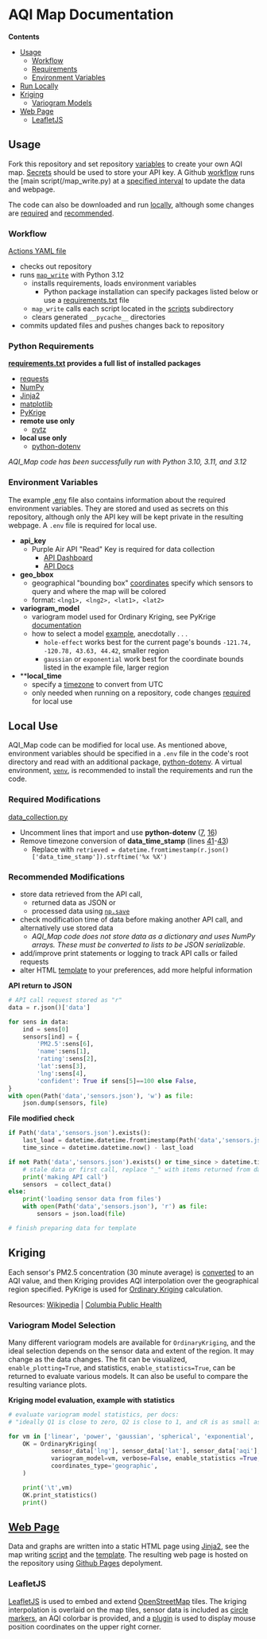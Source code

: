 # AQI Map Documentation

**Contents**
 - [Usage](/docs#usage)
   - [Workflow](/docs#workflow)
   - [Requirements](/docs#python-requirements)
   - [Environment Variables](/docs#environment-variables)
 - [Run Locally](/docs#local-use)
 - [Kriging](/docs#kriging)
   - [Variogram Models](/docs#variogram-model-selection)
 - [Web Page](/docs#web-page)
   - [LeafletJS](/docs#leafletjs)
   
   
## Usage

Fork this repository and set repository [variables](https://docs.github.com/en/actions/writing-workflows/choosing-what-your-workflow-does/store-information-in-variables) 
to create your own AQI map. [Secrets](https://docs.github.com/en/actions/security-for-github-actions/security-guides/using-secrets-in-github-actions) 
should be used to store your API key. A Github [workflow](/.github/workflows/main.yml) runs the [main script(/map_write.py) 
at a [specified interval](https://en.wikipedia.org/wiki/Cron) to update the data and webpage.

The code can also be downloaded and run [locally](/docs#local-use), although some changes are 
[required](/docs#required-modifications) and [recommended](/docs#recommended-modifications). 

### Workflow

[Actions YAML file](/.github/workflows/main.yml) 
 - checks out repository
 - runs [`map_write`](/map_write.py) with Python 3.12
   - installs requirements, loads environment variables
     - Python package installation can specify packages listed below or use a [requirements.txt](/requirements.txt) file
   - `map_write` calls each script located in the [scripts](/scripts) subdirectory
   - clears generated `__pycache__` directories 
 - commits updated files and pushes changes back to repository


### Python Requirements

**[requirements.txt](/requirements.txt) provides a full list of installed packages**
  - [requests](https://requests.readthedocs.io/en/latest/)
  - [NumPy](https://numpy.org/doc/stable/)
  - [Jinja2](https://jinja.palletsprojects.com/en/)
  - [matplotlib](https://matplotlib.org/stable/)
  - [PyKrige](https://geostat-framework.readthedocs.io/projects/pykrige/en/stable/)
  - **remote use only**
    - [pytz](https://pythonhosted.org/pytz/)
  - **local use only**
    - [python-dotenv](https://github.com/theskumar/python-dotenv)
	
*AQI_Map code has been successfully run with Python 3.10, 3.11, and 3.12*

### Environment Variables

The example [.env](/example.env) file also contains information about the required environment variables. 
They are stored and used as secrets on this repository, although only the API key will be kept private 
in the resulting webpage. A `.env` file is required for local use.

 - **api_key**
   - Purple Air API "Read" Key is required for data collection
     - [API Dashboard](https://develop.purpleair.com/dashboards/keys)
     - [API Docs](https://api.purpleair.com/#api-welcome-using-api-keys)
 - **geo_bbox**
   - geographical "bounding box" [coordinates](https://en.wikipedia.org/wiki/Geographic_coordinate_system) specify which sensors to query and where the map will be colored
   - format: `<lng1>, <lng2>, <lat1>, <lat2>`
 - **variogram_model**
   - variogram model used for Ordinary Kriging, see PyKrige [documentation](https://geostat-framework.readthedocs.io/projects/pykrige/en/stable/generated/pykrige.ok.OrdinaryKriging.html#pykrige.ok.OrdinaryKriging)
   - how to select a model [example](/docs#variogram-model-selection), anecdotally . . . 
     - `hole-effect` works best for the current page's bounds `-121.74, -120.78, 43.63, 44.42`, smaller region
	 - `gaussian` or `exponential` work best for the coordinate bounds listed in the example file, larger region
 - ****local_time**
   - specify a [timezone](https://en.wikipedia.org/wiki/List_of_tz_database_time_zones) to convert from UTC
   - only needed when running on a repository, code changes [required](/docs#required) for local use

## Local Use

AQI_Map code can be modified for local use. As mentioned above, environment variables should be specified in a `.env` file in the 
code's root directory and read with an additional package, [python-dotenv](https://github.com/theskumar/python-dotenv). A virtual 
environment, [`venv`](https://docs.python.org/3/library/venv.html), is recommended to install the requirements and run the code.

### Required Modifications

[data_collection.py](/scripts/data_collection.py)
 - Uncomment lines that import and use **python-dotenv** ([7](/data_collection.py#L7), [16](/data_collection.py#L16))
 - Remove timezone conversion of **data_time_stamp** (lines [41](/data_collection.py#L41)-[43](/data_collection.py#L43))
   - Replace with `retrieved = datetime.fromtimestamp(r.json()['data_time_stamp']).strftime('%x %X')`
   
### Recommended Modifications
 - store data retrieved from the API call, 
   - returned data as JSON or 
   - processed data using [`np.save`](https://numpy.org/doc/stable/reference/generated/numpy.save.html)
 - check modification time of data before making another API call, and alternatively use stored data
   - *AQI_Map code does not store data as a dictionary and uses NumPy arrays. These must be converted to lists to be JSON serializable*.
 - add/improve print statements or logging to track API calls or failed requests
 - alter HTML [template](/templates/map_template.html) to your preferences, add more helpful information

**API return to JSON**

```python
# API call request stored as "r"
data = r.json()['data']

for sens in data:
	ind = sens[0]
	sensors[ind] = {
		'PM2.5':sens[6],
		'name':sens[1],
		'rating':sens[2],
		'lat':sens[3],
		'lng':sens[4],
		'confident': True if sens[5]==100 else False,
}
with open(Path('data','sensors.json'), 'w') as file:
	json.dump(sensors, file)
```

**File modified check**

```python
if Path('data','sensors.json').exists():
	last_load = datetime.datetime.fromtimestamp(Path('data','sensors.json').stat().st_mtime)
	time_since = datetime.datetime.now() - last_load

if not Path('data','sensors.json').exists() or time_since > datetime.timedelta(minutes=30):
	# stale data or first call, replace "_" with items returned from data collection code
	print('making API call')
	sensors  = collect_data()
else:
	print('loading sensor data from files')
	with open(Path('data','sensors.json'), 'r') as file:
		sensors = json.load(file)

# finish preparing data for template
```

## Kriging

Each sensor's PM2.5 concentration (30 minute average) is [converted](/scripts/aqi_calc.py) to an AQI value, 
and then Kriging provides AQI interpolation over the geographical region specified. PyKrige is used for 
[Ordinary Kriging](https://geostat-framework.readthedocs.io/projects/pykrige/en/stable/generated/pykrige.ok.OrdinaryKriging.html#pykrige.ok.OrdinaryKriging) 
calculation.

Resources: [Wikipedia](https://en.wikipedia.org/wiki/Kriging) | [Columbia Public Health](https://www.publichealth.columbia.edu/research/population-health-methods/kriging-interpolation)

### Variogram Model Selection

Many different variogram models are available for `OrdinaryKriging`, and the ideal selection depends 
on the sensor data and extent of the region. It may change as the data changes. The fit can be visualized, 
`enable_plotting=True`, and statistics, `enable_statistics=True`, can be returned to evaluate various models.
It can also be useful to compare the resulting variance plots.


**Kriging model evaluation, example with statistics**

```python
# evaluate variogram model statistics, per docs:
# "ideally Q1 is close to zero, Q2 is close to 1, and cR is as small as possible"

for vm in ['linear', 'power', 'gaussian', 'spherical', 'exponential', 'hole-effect']:
    OK = OrdinaryKriging(
            sensor_data['lng'], sensor_data['lat'], sensor_data['aqi'],
            variogram_model=vm, verbose=False, enable_statistics =True,
            coordinates_type='geographic', 
    )

    print('\t',vm)
    OK.print_statistics()
    print()
```



## [Web Page](https://nbpub.github.io/AQI_Map/)

Data and graphs are written into a static HTML page using [Jinja2](https://jinja.palletsprojects.com/en/), 
see the map writing [script](/map_write.py) and the [template](/templates/map_template.html). The resulting 
web page is hosted on the repository using [Github Pages](https://pages.github.com/) depolyment.

### LeafletJS

[LeafletJS](https://leafletjs.com/) is used to embed and extend [OpenStreetMap](https://www.openstreetmap.org/) tiles. 
The kriging interpolation is overlaid on the map tiles, sensor data is included as 
[circle markers](https://leafletjs.com/reference.html#circlemarker), an AQI colorbar is provided, 
and a [plugin](https://github.com/ardhi/Leaflet.MousePosition) is used to display mouse position coordinates 
on the upper right corner.